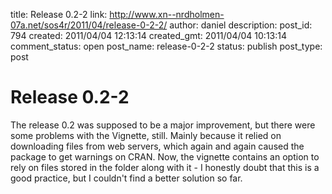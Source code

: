 title: Release 0.2-2
link: http://www.xn--nrdholmen-07a.net/sos4r/2011/04/release-0-2-2/
author: daniel
description: 
post_id: 794
created: 2011/04/04 12:13:14
created_gmt: 2011/04/04 10:13:14
comment_status: open
post_name: release-0-2-2
status: publish
post_type: post

# Release 0.2-2

The release 0.2 was supposed to be a major improvement, but there were some problems with the Vignette, still. Mainly because it relied on downloading files from web servers, which again and again caused the package to get warnings on CRAN. Now, the vignette contains an option to rely on files stored in the folder along with it - I honestly doubt that this is a good practice, but I couldn't find a better solution so far.